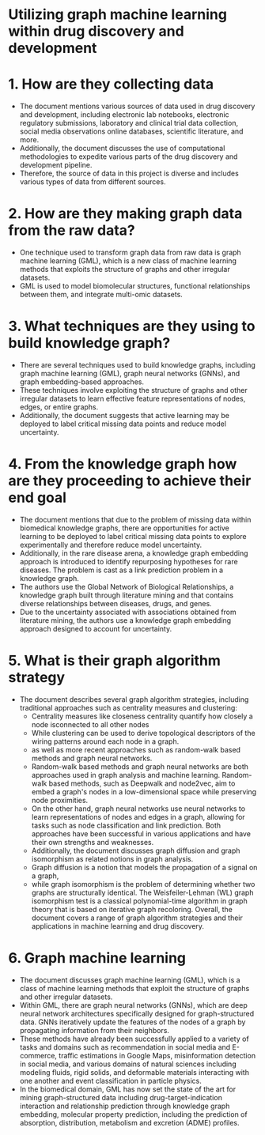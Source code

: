 # Utilizing graph machine learning within drug discovery and development
# 1. How are they collecting data
- The document mentions various sources of data used in drug discovery and development, including electronic lab notebooks, electronic regulatory submissions, laboratory and clinical trial data collection, social media observations online databases, scientific literature, and more.
- Additionally, the document discusses the use of computational methodologies to expedite various parts of the drug discovery and development pipeline.
- Therefore, the source of data in this project is diverse and includes various types of data from different sources.
# 2. How are they making graph data from the raw data?
- One technique used to transform graph data from raw data is graph machine learning (GML), which is a new class of machine learning methods that exploits the structure of graphs and other irregular datasets.
- GML is used to model biomolecular structures, functional relationships between them, and integrate multi-omic datasets.
# 3. What techniques are they using to build knowledge graph?
- There are several techniques used to build knowledge graphs, including graph machine learning (GML), graph neural networks (GNNs), and graph embedding-based approaches.
- These techniques involve exploiting the structure of graphs and other irregular datasets to learn effective feature representations of nodes, edges, or entire graphs.
- Additionally, the document suggests that active learning may be deployed to
label critical missing data points and reduce model uncertainty.
# 4. From the knowledge graph how are they proceeding to achieve their end goal
- The document mentions that due to the problem of missing data within biomedical knowledge graphs, there are opportunities for active learning to be deployed to label critical missing data points to explore experimentally and therefore reduce model uncertainty.
- Additionally, in the rare disease arena, a knowledge graph embedding approach is introduced to identify repurposing hypotheses for rare diseases. The problem is cast as a link prediction problem in a knowledge graph.
- The authors use the Global Network of Biological Relationships, a knowledge graph built through literature mining and that contains diverse relationships between diseases, drugs, and genes.
- Due to the uncertainty associated with associations obtained from literature mining, the authors use a knowledge graph embedding approach designed to account for uncertainty.
# 5. What is their graph algorithm strategy
- The document describes several graph algorithm strategies, including traditional approaches such as centrality measures and clustering:
    - Centrality measures like closeness centrality quantify how closely a node isconnected to all other nodes
    - While clustering can be used to derive topological descriptors of the wiring patterns around each node in a graph.
    - as well as more recent approaches such as random-walk based methods and graph neural networks.
    - Random-walk based methods and graph neural networks are both approaches used in graph analysis and machine        learning. Random-walk based methods, such as Deepwalk and node2vec, aim to embed a graph's nodes in a low-dimensional space while preserving node proximities.
    - On the other hand, graph neural networks use neural networks to learn representations of nodes and edges in a graph, allowing for tasks such as node classification and link prediction. Both approaches have been successful in various applications and have their own strengths and weaknesses.
    - Additionally, the document discusses graph diffusion and graph isomorphism as related notions in graph analysis.
    - Graph diffusion is a notion that models the propagation of a signal on a graph,
    - while graph isomorphism is the problem of determining whether two graphs are structurally identical. The Weisfeiler-Lehman (WL) graph isomorphism test is a classical polynomial-time algorithm in graph theory that is based on iterative graph recoloring.
Overall, the document covers a range of graph algorithm strategies and their applications in machine learning and drug discovery.
# 6. Graph machine learning
- The document discusses graph machine learning (GML), which is a class of machine learning methods that exploit the structure of graphs and other irregular datasets.
- Within GML, there are graph neural networks (GNNs), which are deep neural network architectures specifically designed for graph-structured data. GNNs iteratively update the features of the nodes of a graph by propagating information from their neighbors.
- These methods have already been successfully applied to a variety of tasks and domains such as recommendation in social media and E-commerce, traffic estimations in Google Maps, misinformation detection in social media, and various domains of natural sciences including modeling fluids, rigid solids, and deformable materials interacting with one another and event classification in particle physics.
- In the biomedical domain, GML has now set the state of the art for mining graph-structured data including drug-target-indication interaction and relationship prediction through knowledge graph embedding, molecular property prediction, including the prediction of absorption, distribution, metabolism and excretion (ADME) profiles.